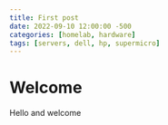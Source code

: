 ```yaml
---
title: First post
date: 2022-09-10 12:00:00 -500
categories: [homelab, hardware]
tags: [servers, dell, hp, supermicro]
---
```


# Welcome

Hello and welcome